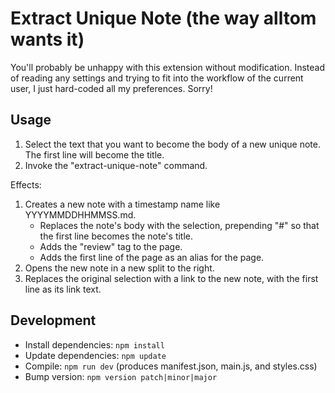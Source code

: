 # Extract Unique Note (the way alltom wants it)

You'll probably be unhappy with this extension without modification. Instead of reading any settings and trying to fit into the workflow of the current user, I just hard-coded all my preferences. Sorry!

## Usage

1. Select the text that you want to become the body of a new unique note. The first line will become the title.
2. Invoke the "extract-unique-note" command.

Effects:

1. Creates a new note with a timestamp name like YYYYMMDDHHMMSS.md.
   - Replaces the note's body with the selection, prepending "#" so that the first line becomes the note's title.
   - Adds the "review" tag to the page.
   - Adds the first line of the page as an alias for the page.
2. Opens the new note in a new split to the right.
3. Replaces the original selection with a link to the new note, with the first line as its link text.

## Development

- Install dependencies: `npm install`
- Update dependencies: `npm update`
- Compile: `npm run dev` (produces manifest.json, main.js, and styles.css)
- Bump version: `npm version patch|minor|major`

